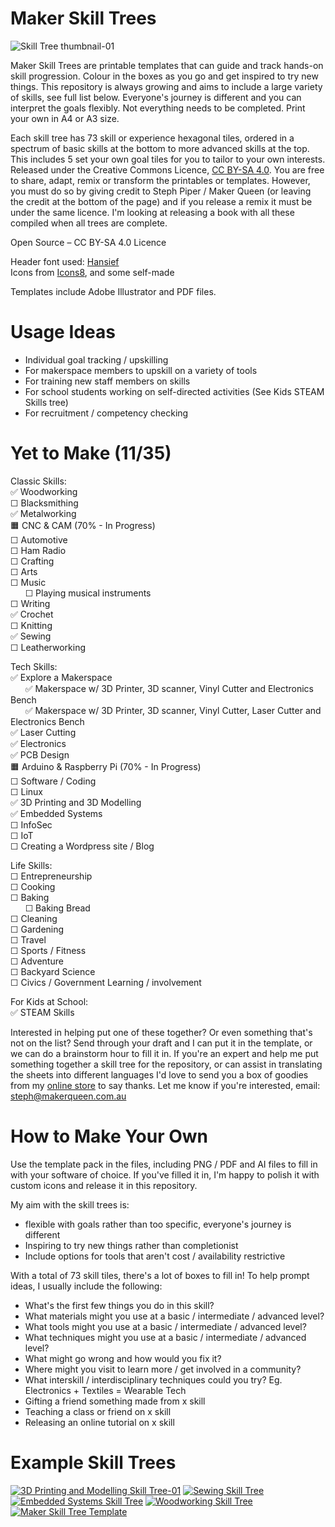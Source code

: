 # Maker Skill Trees
![Skill Tree thumbnail-01](https://github.com/sjpiper145/MakerSkillTree/assets/7828884/66825c18-a0fb-4693-87ef-d1eb3c1e22a0)


Maker Skill Trees are printable templates that can guide and track hands-on skill progression.  Colour in the boxes as you go and get inspired to try new things.  This repository is always growing and aims to include a large variety of skills, see full list below.   Everyone's journey is different and you can interpret the goals flexibly.  Not everything needs to be completed.  Print your own in A4 or A3 size.

Each skill tree has 73 skill or experience hexagonal tiles, ordered in a spectrum of basic skills at the bottom to more advanced skills at the top.  This includes 5 set your own goal tiles for you to tailor to your own interests. Released under the Creative Commons Licence, [CC BY-SA 4.0](https://creativecommons.org/licenses/by-sa/4.0/).  You are free to share, adapt, remix or transform the printables or templates.  However, you must do so by giving credit to Steph Piper / Maker Queen (or leaving the credit at the bottom of the page) and if you release a remix it must be under the same licence.  I'm looking at releasing a book with all these compiled when all trees are complete.

Open Source – CC BY-SA 4.0 Licence

Header font used: [Hansief](https://www.dafont.com/hansief.font)               
Icons from [Icons8](https://icons8.com/), and some self-made

Templates include Adobe Illustrator and PDF files.  

# Usage Ideas
- Individual goal tracking / upskilling
- For makerspace members to upskill on a variety of tools
- For training new staff members on skills
- For school students working on self-directed activities (See Kids STEAM Skills tree)
- For recruitment / competency checking 

# Yet to Make (11/35)
Classic Skills:       
✅ Woodworking                    
☐ Blacksmithing                   
✅ Metalworking    
🟧 CNC & CAM  (70% - In Progress)              
☐ Automotive         
☐ Ham Radio         
☐ Crafting               
☐ Arts            
☐ Music  
&nbsp;&nbsp;&nbsp;&nbsp;&nbsp;&nbsp;☐ Playing musical instruments              
☐ Writing                
✅ Crochet                                       
☐ Knitting                                    
✅ Sewing      
☐ Leatherworking          

Tech Skills:          
✅  Explore a Makerspace                
&nbsp;&nbsp;&nbsp;&nbsp;&nbsp;&nbsp;✅ Makerspace w/ 3D Printer, 3D scanner, Vinyl Cutter and Electronics Bench                  
&nbsp;&nbsp;&nbsp;&nbsp;&nbsp;&nbsp;✅ Makerspace w/ 3D Printer, 3D scanner, Vinyl Cutter, Laser Cutter and Electronics Bench                
✅ Laser Cutting         
✅ Electronics   
✅ PCB Design                    
🟧 Arduino & Raspberry Pi      (70% - In Progress)                            
☐ Software / Coding           
☐ Linux         
✅ 3D Printing and 3D Modelling  
✅ Embedded Systems                          
☐ InfoSec                  
☐ IoT       
☐ Creating a Wordpress site / Blog        

Life Skills:            
☐ Entrepreneurship                
☐ Cooking               
☐ Baking  
&nbsp;&nbsp;&nbsp;&nbsp;&nbsp;&nbsp;☐ Baking Bread            
☐ Cleaning                
☐ Gardening          
☐ Travel                
☐ Sports / Fitness          
☐ Adventure       
☐ Backyard Science   
☐ Civics / Government Learning / involvement

For Kids at School:                           
✅  STEAM Skills         


Interested in helping put one of these together? Or even something that's not on the list? Send through your draft and I can put it in the template, or we can do a brainstorm hour to fill it in.  If you're an expert and help me put something together a skill tree for the repository, or can assist in translating the sheets into different languages I'd love to send you a box of goodies from my [online store](https://www.etsy.com/au/shop/makerqueenau) to say thanks.  Let me know if you're interested, email: steph@makerqueen.com.au 

# How to Make Your Own

Use the template pack in the files, including PNG / PDF and AI files to fill in with your software of choice.  If you've filled it in, I'm happy to polish it with custom icons and release it in this repository.   

My aim with the skill trees is: 
- flexible with goals rather than too specific, everyone's journey is different
- Inspiring to try new things rather than completionist
- Include options for tools that aren't cost / availability restrictive

With a total of 73 skill tiles, there's a lot of boxes to fill in!  To help prompt ideas, I usually include the following:
- What's the first few things you do in this skill?
- What materials might you use at a basic / intermediate / advanced level?
- What tools might you use at a basic / intermediate / advanced level?
- What techniques might you use at a basic / intermediate / advanced level?
- What might go wrong and how would you fix it?
- Where might you visit to learn more / get involved in a community?
- What interskill / interdisciplinary techniques could you try? Eg. Electronics + Textiles = Wearable Tech
- Gifting a friend something made from x skill
- Teaching a class or friend on x skill
- Releasing an online tutorial on x skill

# Example Skill Trees

[![3D Printing and Modelling Skill Tree-01](3D%20Printing%20and%20Modelling%20Skill%20Tree/3D%20Printing%20and%20Modelling%20Skill%20Tree.png)](3D%20Printing%20and%20Modelling%20Skill%20Tree/3D%20Printing%20and%20Modelling%20Skill%20Tree.pdf)
[![Sewing Skill Tree](Sewing%20Skill%20Tree/Sewing%20Skill%20Tree.png)](Sewing%20Skill%20Tree/Sewing%20Skill%20Tree.pdf)
[![Embedded Systems Skill Tree](Embedded%20Systems%20Skill%20Tree/Embedded%20Systems%20Skill%20Tree.png)](Embedded%20Systems%20Skill%20Tree/Embedded%20Systems%20Skill%20Tree.pdf)
[![Woodworking Skill Tree](Woodworking%20Skill%20Tree/Woodworking%20Skill%20Tree.png)](Woodworking%20Skill%20Tree/Woodworking%20Skill%20Tree.pdf)
[![Maker Skill Tree Template](Template%20Skill%20Tree/Maker%20Skill%20Tree%20Template-03.png)](Template%20Skill%20Tree/Maker%20Skill%20Tree%20Template.pdf)
